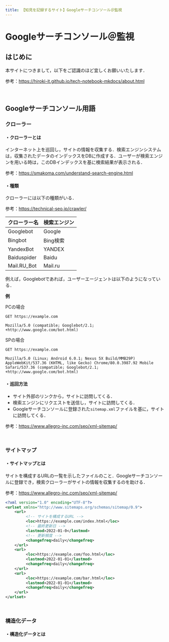 ```yaml
---
title: 【知見を記録するサイト】Googleサーチコンソール＠監視
---
```


# Googleサーチコンソール＠監視

## はじめに

本サイトにつきまして，以下をご認識のほど宜しくお願いいたします．

参考：https://hiroki-it.github.io/tech-notebook-mkdocs/about.html

<br>

## Googleサーチコンソール用語

### クローラー

#### ・クローラーとは

インターネット上を巡回し，サイトの情報を収集する．検索エンジンシステムは，収集されたデータのインデックスをDBに作成する．ユーザーが検索エンジンを用いる時は，このDBインデックスを基に検索結果が表示される．

参考：https://smakoma.com/understand-search-engine.html

#### ・種類

クローラーには以下の種類がいる．

参考：https://technical-seo.jp/crawler/

| クローラー名 | 検索エンジン |
| :----------- | :----------- |
| Googlebot    | Google       |
| Bingbot      | Bing検索     |
| YandexBot    | YANDEX       |
| Baiduspider  | Baidu        |
| Mail.RU_Bot  | Mail.ru      |

例えば，Googlebotであれば，ユーザーエージェントは以下のようになっている．

**例**

PCの場合

```http
GET https://example.com

Mozilla/5.0 (compatible; Googlebot/2.1; +http://www.google.com/bot.html)
```

SPの場合

```http
GET https://example.com

Mozilla/5.0 (Linux; Android 6.0.1; Nexus 5X Build/MMB29P) AppleWebKit/537.36 (KHTML, like Gecko) Chrome/80.0.3987.92 Mobile Safari/537.36 (compatible; Googlebot/2.1; +http://www.google.com/bot.html)
```

#### ・巡回方法

- サイト外部のリンクから，サイトに訪問してくる．
- 検索エンジンにリクエストを送信し，サイトに訪問してくる．
- Googleサーチコンソールに登録された```sitemap.xml```ファイルを基に，サイトに訪問してくる．

参考：https://www.allegro-inc.com/seo/xml-sitemap/

<br>

### サイトマップ

#### ・サイトマップとは

サイトを構成するURLの一覧を示したファイルのこと．Googleサーチコンソールに登録でき，検索クローラーがサイトの情報を収集するのを助ける．

参考：https://www.allegro-inc.com/seo/xml-sitemap/

```xml
<?xml version="1.0" encoding="UTF-8"?>
<urlset xmlns="http://www.sitemaps.org/schemas/sitemap/0.9">
    <url>
         <!-- サイトを構成するURL -->
         <loc>https://example.com/index.html</loc>
         <!-- 最終更新日 -->
         <lastmod>2022-01-0</lastmod>
         <!-- 更新頻度 -->
         <changefreq>daily</changefreq>
    </url>
    <url>
         <loc>https://example.com/foo.html</loc>
         <lastmod>2022-01-01</lastmod>
         <changefreq>daily</changefreq>
    </url>
    <url>
         <loc>https://example.com/bar.html</loc>
         <lastmod>2022-01-01</lastmod>
         <changefreq>daily</changefreq>
    </url>
</urlset>
```

<br>

### 構造化データ

#### ・構造化データとは

<br>
